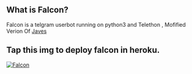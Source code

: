 
## What is Falcon?
Falcon is a telgram userbot running on python3 and Telethon ,  Mofified Verion Of <a href="https://github.com/rekcah-pavi/javes">Javes</a> 


## Tap this img to deploy falcon in heroku.
<a href="https://dashboard.heroku.com/new?button-url=https%3A%2F%2Fgithub.com%2FZylern%2FFalcon&template=https%3A%2F%2Fgithub.com%2FZylern%2FFalcon"> <img src="https://www.herokucdn.com/deploy/button.svg" alt="Falcon" /></a></p>

